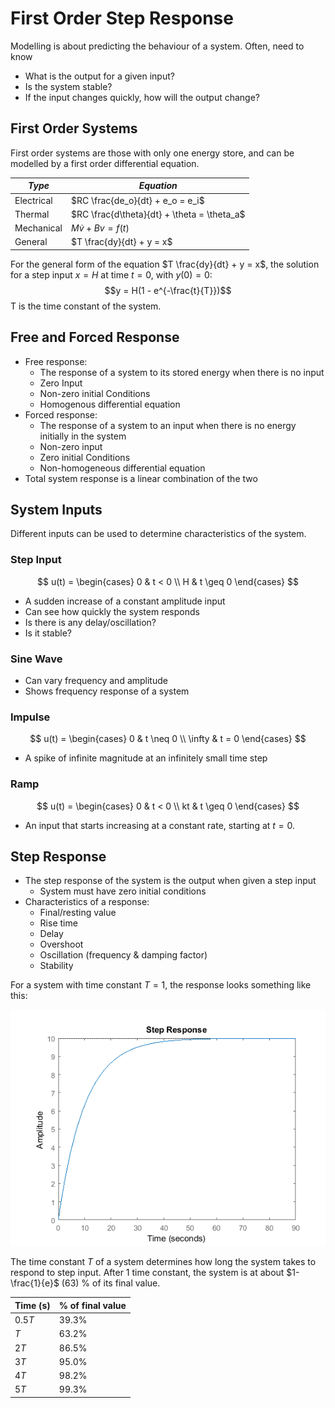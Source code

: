 # First Order Step Response

Modelling is about predicting the behaviour of a system. Often, need to know

- What is the output for a given input?
- Is the system stable?
- If the input changes quickly, how will the output change?

## First Order Systems

First order systems are those with only one energy store, and can be modelled by a first order differential equation.

| _Type_     | _Equation_                                  |
| ---------- | ------------------------------------------- |
| Electrical | $RC \frac{de_o}{dt} + e_o = e_i$            |
| Thermal    | $RC \frac{d\theta}{dt} + \theta = \theta_a$ |
| Mechanical | $M\dot{v} + Bv = f(t)$                      |
| General    | $T \frac{dy}{dt} + y = x$                   |

For the general form of the equation $T \frac{dy}{dt} + y = x$, the solution for a step input $x=H$ at time $t=0$, with $y(0) = 0$:
$$y = H(1 - e^{-\frac{t}{T}})$$
T is the time constant of the system.

## Free and Forced Response

- Free response:
  - The response of a system to its stored energy when there is no input
  - Zero Input
  - Non-zero initial Conditions
  - Homogenous differential equation
- Forced response:
  - The response of a system to an input when there is no energy initially in the system
  - Non-zero input
  - Zero initial Conditions
  - Non-homogeneous differential equation
- Total system response is a linear combination of the two

## System Inputs

Different inputs can be used to determine characteristics of the system.

### Step Input

$$
u(t) =
\begin{cases}
0  & t < 0 \\
H  & t \geq 0
\end{cases}
$$

- A sudden increase of a constant amplitude input
- Can see how quickly the system responds
- Is there is any delay/oscillation?
- Is it stable?

### Sine Wave

- Can vary frequency and amplitude
- Shows frequency response of a system

### Impulse

$$
u(t) =
\begin{cases}
0  & t \neq 0 \\
\infty  & t = 0
\end{cases}
$$

- A spike of infinite magnitude at an infinitely small time step

### Ramp

$$
u(t) =
\begin{cases}
0  & t < 0 \\
kt  & t \geq 0
\end{cases}
$$

- An input that starts increasing at a constant rate, starting at $t=0$.

## Step Response

- The step response of the system is the output when given a step input
  - System must have zero initial conditions
- Characteristics of a response:
  - Final/resting value
  - Rise time
  - Delay
  - Overshoot
  - Oscillation (frequency & damping factor)
  - Stability

For a system with time constant $T=1$, the response looks something like this:

![](./img/step.png)

The time constant $T$ of a system determines how long the system takes to respond to step input. After 1 time constant, the system is at about $1-\frac{1}{e}$ (63) % of its final value.

| Time (s) | % of final value |
| -------- | ---------------- |
| $0.5T$   | 39.3%            |
| $T$      | 63.2%            |
| $2T$     | 86.5%            |
| $3T$     | 95.0%            |
| $4T$     | 98.2%            |
| $5T$     | 99.3%            |
